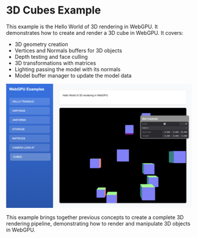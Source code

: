 # 3D Cubes Example

This example is the Hello World of 3D rendering in WebGPU. It demonstrates how to create and render a 3D cube in WebGPU. It covers:

- 3D geometry creation
- Vertices and Normals buffers for 3D objects
- Depth testing and face culling
- 3D transformations with matrices
- Lighting passing the model with its normals
- Model buffer manager to update the model data

![3D Cube Example](../../../images/example-cubes.png)

This example brings together previous concepts to create a complete 3D rendering pipeline, demonstrating how to render and manipulate 3D objects in WebGPU.